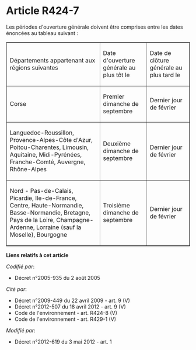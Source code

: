 # Article R424-7

Les périodes d'ouverture générale doivent être comprises entre les dates énoncées au tableau suivant : 

<table align="center" cellspacing="0" border="1" cellpadding="0">
  <tbody>
    <tr>
      <td width="353">

Départements appartenant aux régions suivantes 

</td>
      <td width="132">

Date d'ouverture générale au plus tôt le 

</td>
      <td width="129">

Date de clôture générale au plus tard le 

</td>
    </tr>
    <tr>
      <td width="353">

Corse 

</td>
      <td width="132">

Premier dimanche de septembre 

</td>
      <td width="129">

Dernier jour de février 

</td>
    </tr>
    <tr>
      <td width="353">

Languedoc-Roussillon, Provence-Alpes-Côte d'Azur, Poitou-Charentes, Limousin, Aquitaine, Midi-Pyrénées, Franche-Comté,
Auvergne, Rhône-Alpes 

</td>
      <td width="132">

Deuxième dimanche de septembre 

</td>
      <td width="129">

Dernier jour de février

</td>
    </tr>
    <tr>
      <td width="353">

Nord - Pas-de-Calais, Picardie, Ile-de-France, Centre, Haute-Normandie, Basse-Normandie, Bretagne, Pays de la Loire,
Champagne-Ardenne, Lorraine (sauf la Moselle), Bourgogne 

</td>
      <td width="132">

Troisième dimanche de septembre 

</td>
      <td width="129">

Dernier jour de février 

</td>
    </tr>
  </tbody>
</table>

**Liens relatifs à cet article**

_Codifié par_:

  - Décret n°2005-935 du 2 août 2005

_Cité par_:

  - Décret n°2009-449 du 22 avril 2009 - art. 9 (V)
  - Décret n°2012-507 du 18 avril 2012 - art. 9 (V)
  - Code de l'environnement - art. R424-8 (V)
  - Code de l'environnement - art. R429-1 (V)

_Modifié par_:

  - Décret n°2012-619 du 3 mai 2012 - art. 1

